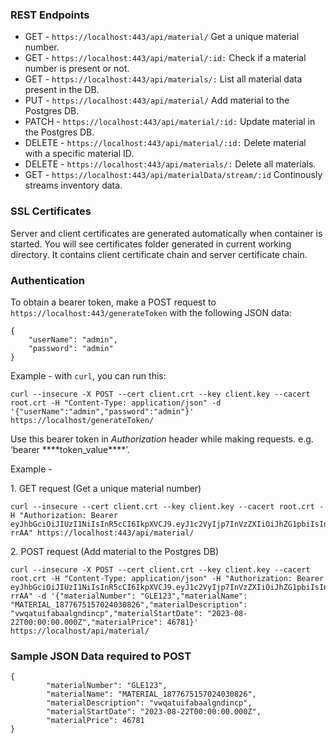 ### **REST Endpoints**

*   GET - `https://localhost:443/api/material/` Get a unique material number.
*   GET - `https://localhost:443/api/material/:id:` Check if a material number is present or not.
*   GET - `https://localhost:443/api/materials/:` List all material data present in the DB.    
*   PUT - `https://localhost:443/api/material/` Add material to the Postgres DB.             
*   PATCH - `https://localhost:443/api/material/:id:` Update material in the Postgres DB.
*   DELETE - `https://localhost:443/api/material/:id:` Delete material with a specific material ID. 
*   DELETE - `https://localhost:443/api/materials/:` Delete all materials. 
*   GET - `https://localhost:443/api/materialData/stream/:id` Continously streams inventory data. 

### **SSL Certificates**

Server and client certificates are generated automatically when container is started. You will see certificates folder generated in current working directory. It contains client certificate chain and server certificate chain.

### Authentication

To obtain a bearer token, make a POST request to `https://localhost:443/generateToken` with the following JSON data:

```plaintext
{
    "userName": "admin",
    "password": "admin"
}
```

Example - with `curl`, you can run this:

```plaintext
curl --insecure -X POST --cert client.crt --key client.key --cacert root.crt -H "Content-Type: application/json" -d '{"userName":"admin","password":"admin"}' https://localhost/generateToken/
```

Use this bearer token in _Authorization_ header while making requests. e.g. ‘bearer \*\*\*\*token\_value\*\*\*\*’. 

Example -

1\. GET request (Get a unique material number)

```plaintext
curl --insecure --cert client.crt --key client.key --cacert root.crt -H "Authorization: Bearer eyJhbGciOiJIUzI1NiIsInR5cCI6IkpXVCJ9.eyJ1c2VyIjp7InVzZXIiOiJhZG1pbiIsInBhc3MiOiJhZG1pbiJ9LCJpYXQiOjE3MDY2MDYyMjB9._IXm0e_qiIhJnQzXviw10wVHwK5NbqDLzgwroU-rrAA" https://localhost:443/api/material/
```

2\. POST request (Add material to the Postgres DB)

```plaintext
curl --insecure -X POST --cert client.crt --key client.key --cacert root.crt -H "Content-Type: application/json" -H "Authorization: Bearer eyJhbGciOiJIUzI1NiIsInR5cCI6IkpXVCJ9.eyJ1c2VyIjp7InVzZXIiOiJhZG1pbiIsInBhc3MiOiJhZG1pbiJ9LCJpYXQiOjE3MDY2MDYyMjB9._IXm0e_qiIhJnQzXviw10wVHwK5NbqDLzgwroU-rrAA" -d '{"materialNumber": "GLE123","materialName": "MATERIAL_1877675157024030826","materialDescription": "vwqatuifabaalgndincp","materialStartDate": "2023-08-22T00:00:00.000Z","materialPrice": 46781}' https://localhost/api/material/
```

### **Sample JSON Data required to POST**

```plaintext
{
        "materialNumber": "GLE123",
        "materialName": "MATERIAL_1877675157024030826",
        "materialDescription": "vwqatuifabaalgndincp",
        "materialStartDate": "2023-08-22T00:00:00.000Z",
        "materialPrice": 46781
}
```
